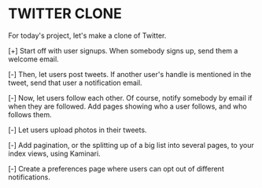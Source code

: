 TWITTER CLONE
=============

For today's project, let's make a clone of Twitter.

[+] Start off with user signups. When somebody signs up, send them a welcome email.

[-] Then, let users post tweets. If another user's handle is mentioned in the tweet, send that user a notification email.

[-] Now, let users follow each other. Of course, notify somebody by email if when they are followed. Add pages showing who a user follows, and who follows them.

[-] Let users upload photos in their tweets.

[-] Add pagination, or the splitting up of a big list into several pages, to your index views, using Kaminari.

[-] Create a preferences page where users can opt out of different notifications.
